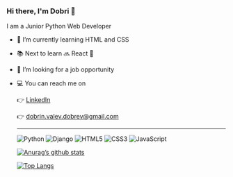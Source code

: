 ### Hi there, I'm Dobri 👋

I am a Junior Python Web Developer

- 📖 I’m currently learning HTML and CSS
- 📚  Next to learn 🔜 React 💪
- 👔 I’m looking for a job opportunity
- 💻 You can reach me on

     👉  [LinkedIn](https://www.linkedin.com/in/dobrin-dobrev-dd/)
     
     👉 dobrin.valev.dobrev@gmail.com
     
     <hr>
     
     ![Python](https://img.shields.io/badge/python-3670A0?style=for-the-badge&logo=python&logoColor=ffdd54) 
     ![Django](https://img.shields.io/badge/django-%23092E20.svg?style=for-the-badge&logo=django&logoColor=white)
     ![HTML5](https://img.shields.io/badge/html5-%23E34F26.svg?style=for-the-badge&logo=html5&logoColor=white)
     ![CSS3](https://img.shields.io/badge/css3-%231572B6.svg?style=for-the-badge&logo=css3&logoColor=white)
     ![JavaScript](https://img.shields.io/badge/javascript-%23323330.svg?style=for-the-badge&logo=javascript&logoColor=%23F7DF1E)
     
     
    
     
     
     [![Anurag’s github stats](https://github-readme-stats.vercel.app/api?username=dvdobrev85)](https://github.com/dvdobrev85)

     [![Top Langs](https://github-readme-stats.vercel.app/api/top-langs/?username=dvdobrev85&layout=compact)](https://github.com/dvdobrev85)









<!--
**dvdorbev85/dvdorbev85** is a ✨ _special_ ✨ repository because its `README.md` (this file) appears on your GitHub profile.

Here are some ideas to get you started:

- 🔭 I’m currently working on ...
- 🌱 I’m currently learning ...
- 👯 I’m looking to collaborate on ...
- 🤔 I’m looking for help with ...
- 💬 Ask me about ...
- 📫 How to reach me: ...
- 😄 Pronouns: ...
- ⚡ Fun fact: ...
-->
